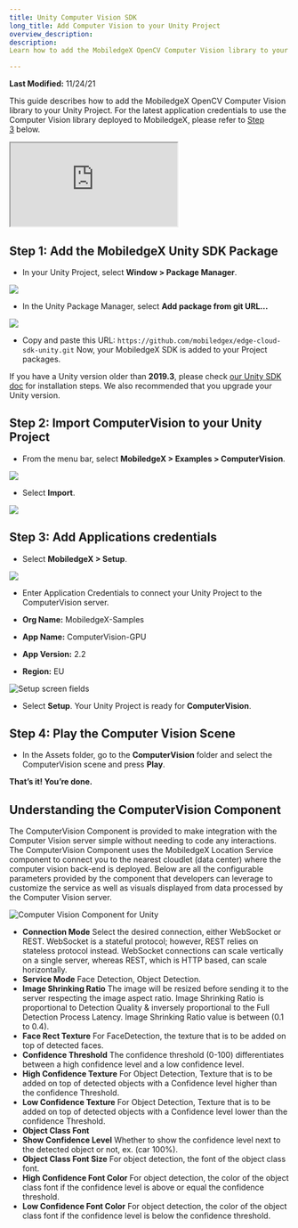 ```yaml
---
title: Unity Computer Vision SDK
long_title: Add Computer Vision to your Unity Project
overview_description: 
description: 
Learn how to add the MobiledgeX OpenCV Computer Vision library to your Unity Project

---
```


**Last Modified:** 11/24/21

This guide describes how to add the MobiledgeX OpenCV Computer Vision library to your Unity Project. For the latest application credentials to use the Computer Vision library deployed to MobiledgeX, please refer to [Step 3](/developer/services/computer-vision/add-comp-vision-unity) below.
<div class="embed-responsive embed-responsive-16by9">
<!-- Youtube and Video -->
<iframe class="embed-responsive-item" src="https://www.youtube-nocookie.com/embed/WdcnHoE9B0k" ...>
</iframe>
</div>

## Step 1: Add the MobiledgeX Unity SDK Package


- In your Unity Project, select **Window &gt; Package Manager**.<br>


![](/developer/assets/add-comp-vision-unity/package-manager.png "")


- In the Unity Package Manager, select **Add package from git URL...**


![](/developer/assets/add-comp-vision-unity/add-package-git.png "")


- Copy and paste this URL: `https://github.com/mobiledgex/edge-cloud-sdk-unity.git` Now, your MobiledgeX SDK is added to your Project packages.


If you have a Unity version older than **2019.3**, please check [our Unity SDK doc](/developer/sdks/unity-sdk/unity-sdk-download#20192x) for installation steps. We also recommended that you upgrade your Unity version.

## Step 2: Import **ComputerVision** to your Unity Project


- From the menu bar, select **MobiledgeX &gt; Examples &gt; ComputerVision**.


![](/developer/assets/add-comp-vision-unity/example-compvision.png "")


- Select **Import**.


![](/developer/assets/add-comp-vision-unity/import.png "")

## Step 3: Add Applications credentials


- Select **MobiledgeX &gt; Setup**.


![](/developer/assets/add-comp-vision-unity/setup.png "")


- Enter Application Credentials to connect your Unity Project to the ComputerVision server.


- **Org Name:** MobiledgeX-Samples
- **App Name:** ComputerVision-GPU
- **App Version:** 2.2
- **Region:** EU<br>

![Setup screen fields](/developer/assets/add-comp-vision-unity/samples.png "Setup screen fields")


- Select **Setup**. Your Unity Project is ready for **ComputerVision**.


## Step 4: Play the Computer Vision Scene


- In the Assets folder, go to the **ComputerVision** folder and select the ComputerVision scene and press **Play**.


**That’s it! You’re done.**

## Understanding the ComputerVision Component

The ComputerVision Component is provided to make integration with the Computer Vision server simple without needing to code any interactions. The ComputerVision Component uses the MobiledgeX Location Service component to connect you to the nearest cloudlet (data center) where the computer vision back-end is deployed. Below are all the configurable parameters provided by the component that developers can leverage to customize the service as well as visuals displayed from data processed by the Computer Vision server.

![Computer Vision Component for Unity](/developer/assets/add-comp-vision-unity/location-service.png "Computer Vision Component for Unity")

- **Connection Mode** Select the desired connection, either WebSocket or REST. WebSocket is a stateful protocol; however, REST relies on stateless protocol instead. WebSocket connections can scale vertically on a single server, whereas REST, which is HTTP based, can scale horizontally.
- **Service Mode** Face Detection, Object Detection.
- **Image Shrinking Ratio** The image will be resized before sending it to the server respecting the image aspect ratio. Image Shrinking Ratio is proportional to Detection Quality &amp; inversely proportional to the Full Detection Process Latency. Image Shrinking Ratio value is between (0.1 to 0.4).
- **Face Rect Texture** For FaceDetection, the texture that is to be added on top of detected faces.
- **Confidence Threshold** The confidence threshold (0-100) differentiates between a high confidence level and a low confidence level.
- **High Confidence Texture** For Object Detection, Texture that is to be added on top of detected objects with a Confidence level higher than the confidence Threshold.
- **Low Confidence Texture** For Object Detection, Texture that is to be added on top of detected objects with a Confidence level lower than the confidence Threshold.
- **Object Class Font**
- **Show Confidence Level** Whether to show the confidence level next to the detected object or not, ex. (car 100%).
- **Object Class Font Size** For object detection, the font of the object class font.
- **High Confidence Font Color** For object detection, the color of the object class font if the confidence level is above or equal the confidence threshold.
- **Low Confidence Font Color** For object detection, the color of the object class font if the confidence level is below the confidence threshold.


